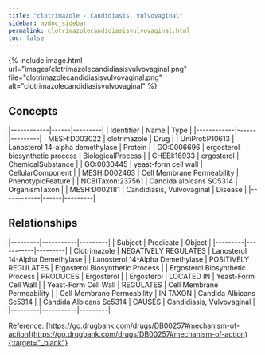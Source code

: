 ```yaml
---
title: "clotrimazole - Candidiasis, Vulvovaginal"
sidebar: mydoc_sidebar
permalink: clotrimazolecandidiasisvulvovaginal.html
toc: false 
---
```


{% include image.html url="images/clotrimazolecandidiasisvulvovaginal.png" file="clotrimazolecandidiasisvulvovaginal.png" alt="clotrimazolecandidiasisvulvovaginal" %}

## Concepts

|------------|------|---------|
| Identifier | Name | Type    |
|------------|------|---------|
| MESH:D003022 | clotrimazole | Drug |
| UniProt:P10613 | Lanosterol 14-alpha demethylase | Protein |
| GO:0006696 | ergosterol biosynthetic process | BiologicalProcess |
| CHEBI:16933 | ergosterol | ChemicalSubstance |
| GO:0030445 | yeast-form cell wall | CellularComponent |
| MESH:D002463 | Cell Membrane Permeability | PhenotypicFeature |
| NCBITaxon:237561 | Candida albicans SC5314 | OrganismTaxon |
| MESH:D002181 | Candidiasis, Vulvovaginal | Disease |
|------------|------|---------|

## Relationships

|---------|-----------|---------|
| Subject | Predicate | Object  |
|---------|-----------|---------|
| Clotrimazole | NEGATIVELY REGULATES | Lanosterol 14-Alpha Demethylase |
| Lanosterol 14-Alpha Demethylase | POSITIVELY REGULATES | Ergosterol Biosynthetic Process |
| Ergosterol Biosynthetic Process | PRODUCES | Ergosterol |
| Ergosterol | LOCATED IN | Yeast-Form Cell Wall |
| Yeast-Form Cell Wall | REGULATES | Cell Membrane Permeability |
| Cell Membrane Permeability | IN TAXON | Candida Albicans Sc5314 |
| Candida Albicans Sc5314 | CAUSES | Candidiasis, Vulvovaginal |
|---------|-----------|---------|

Reference: [https://go.drugbank.com/drugs/DB00257#mechanism-of-action](https://go.drugbank.com/drugs/DB00257#mechanism-of-action){:target="_blank"}